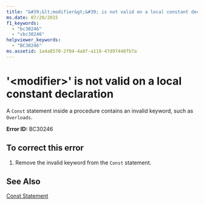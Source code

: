 ```yaml
---
title: "&#39;&lt;modifier&gt;&#39; is not valid on a local constant declaration"
ms.date: 07/20/2015
f1_keywords: 
  - "bc30246"
  - "vbc30246"
helpviewer_keywords: 
  - "BC30246"
ms.assetid: 1a4a8570-2f04-4a8f-a110-47d97448fb7a
---
```

# &#39;&lt;modifier&gt;&#39; is not valid on a local constant declaration
A `Const` statement inside a procedure contains an invalid keyword, such as `Overloads`.  
  
 **Error ID:** BC30246  
  
## To correct this error  
  
1.  Remove the invalid keyword from the `Const` statement.  
  
## See Also  
 [Const Statement](../../visual-basic/language-reference/statements/const-statement.md)

